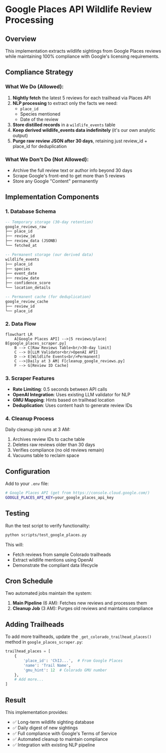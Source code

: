 # Google Places API Wildlife Review Processing

## Overview

This implementation extracts wildlife sightings from Google Places reviews while maintaining 100% compliance with Google's licensing requirements.

## Compliance Strategy

### What We Do (Allowed):
1. **Nightly fetch** the latest 5 reviews for each trailhead via Places API
2. **NLP processing** to extract only the facts we need:
   - `place_id`
   - Species mentioned
   - Date of the review
3. **Store distilled records** in a `wildlife_events` table
4. **Keep derived wildlife_events data indefinitely** (it's our own analytic output)
5. **Purge raw review JSON after 30 days**, retaining just review_id + place_id for deduplication

### What We Don't Do (Not Allowed):
- Archive the full review text or author info beyond 30 days
- Scrape Google's front-end to get more than 5 reviews
- Store any Google "Content" permanently

## Implementation Components

### 1. Database Schema
```sql
-- Temporary storage (30-day retention)
google_reviews_raw
├── place_id
├── review_id
├── review_data (JSONB)
└── fetched_at

-- Permanent storage (our derived data)
wildlife_events
├── place_id
├── species
├── event_date
├── review_date
├── confidence_score
└── location_details

-- Permanent cache (for deduplication)
google_review_cache
├── review_id
└── place_id
```

### 2. Data Flow

```mermaid
flowchart LR
    A[Google Places API] -->|5 reviews/place| B[google_places_scraper.py]
    B --> C[Raw Reviews Table<br/>30-day limit]
    C --> D[LLM Validator<br/>OpenAI API]
    D --> E[Wildlife Events<br/>Permanent]
    C -->|Daily at 3 AM| F[cleanup_google_reviews.py]
    F --> G[Review ID Cache]
```

### 3. Scraper Features

- **Rate Limiting**: 0.5 seconds between API calls
- **OpenAI Integration**: Uses existing LLM validator for NLP
- **GMU Mapping**: Hints based on trailhead location
- **Deduplication**: Uses content hash to generate review IDs

### 4. Cleanup Process

Daily cleanup job runs at 3 AM:
1. Archives review IDs to cache table
2. Deletes raw reviews older than 30 days
3. Verifies compliance (no old reviews remain)
4. Vacuums table to reclaim space

## Configuration

Add to your `.env` file:
```bash
# Google Places API (get from https://console.cloud.google.com/)
GOOGLE_PLACES_API_KEY=your_google_places_api_key
```

## Testing

Run the test script to verify functionality:
```bash
python scripts/test_google_places.py
```

This will:
- Fetch reviews from sample Colorado trailheads
- Extract wildlife mentions using OpenAI
- Demonstrate the compliant data lifecycle

## Cron Schedule

Two automated jobs maintain the system:
1. **Main Pipeline** (6 AM): Fetches new reviews and processes them
2. **Cleanup Job** (3 AM): Purges old reviews and maintains compliance

## Adding Trailheads

To add more trailheads, update the `_get_colorado_trailhead_places()` method in `google_places_scraper.py`:

```python
trailhead_places = [
    {
        'place_id': 'ChIJ...',  # From Google Places
        'name': 'Trail Name',
        'gmu_hint': 12  # Colorado GMU number
    },
    # Add more...
]
```

## Result

This implementation provides:
- ✅ Long-term wildlife sighting database
- ✅ Daily digest of new sightings
- ✅ Full compliance with Google's Terms of Service
- ✅ Automated cleanup to maintain compliance
- ✅ Integration with existing NLP pipeline
